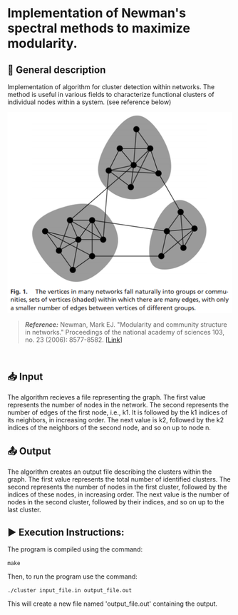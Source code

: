 # Implementation of Newman's spectral methods to maximize modularity.

## :page_with_curl: General description
Implementation of algorithm for cluster detection within networks. The method is useful in various fields to characterize functional clusters of individual nodes within a system. (see reference below)

<p align="center">
  <img src="Fig1.PNG">
</p>

> **_Reference:_**
Newman, Mark EJ. "Modularity and community structure in networks." Proceedings of the national academy of sciences 103, no. 23 (2006): 8577-8582. [[Link]](https://www.pnas.org/content/103/23/8577.short)

<br />

## :inbox_tray: Input 
The algorithm recieves a file representing the graph.
The first value represents the number of nodes in the network. The second represents the number of edges of the first node, i.e., k1. It is followed by the k1 indices of its neighbors, in increasing order. The next value is k2, followed by the k2 indices of the neighbors of the second node, and so on up to node n.

## :outbox_tray: Output
The algorithm creates an output file describing the clusters within the graph.
The first value represents the total number of identified clusters. The second represents the number of nodes in the first cluster, followed by the indices of these nodes, in increasing order. The next value is the number of nodes in the second cluster, followed by their indices, and so on up to the last cluster.

## :arrow_forward: Execution Instructions:
The program is compiled using the command:<br />

    make
Then, to run the program use the command:<br />

    ./cluster input_file.in output_file.out
This will create a new file named 'output_file.out' containing the output.





